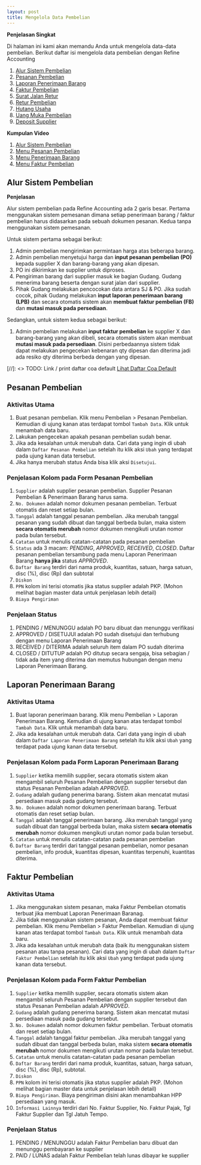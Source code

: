 ```yaml
---
layout: post
title: Mengelola Data Pembelian
---
```


**Penjelasan Singkat**

Di halaman ini kami akan memandu Anda untuk mengelola data-data pembelian. Berikut daftar isi
mengelola data pembelian dengan Refine Accounting

1. [Alur Sistem Pembelian](#alur-sistem-pembelian)
1. [Pesanan Pembelian](#pesanan-pembelian)
1. [Laporan Penerimaan Barang](#penerimaan-barang)
1. [Faktur Pembelian](#faktur-pembelian)
1. [Surat Jalan Retur](#surat-jalan-retur)
1. [Retur Pembelian](#retur-pembelian)
1. [Hutang Usaha](#hutang-usaha)
1. [Uang Muka Pembelian](#uang-muka-pembelian)
1. [Deposit Supplier](#deposit-supplier)

**Kumpulan Video**

1. [Alur Sistem Pembelian](https://youtu.be/eNGoXnzBtDo)
2. [Menu Pesanan Pembelian](https://youtu.be/wpgVBN1hA0E)
3. [Menu Penerimaan Barang](https://youtu.be/s6ieqLwrWv4)
4. [Menu Faktur Pembelian](https://youtu.be/8Wa8vJq-Ka8)

## Alur Sistem Pembelian

**Penjelasan**

Alur sistem pembelian pada Refine Accounting ada 2 garis besar. Pertama menggunakan sistem pemesanan dimana setiap penerimaan barang / faktur pembelian harus didasarkan pada sebuah dokumen pesanan. Kedua tanpa menggunakan sistem pemesanan.

Untuk sistem pertama sebagai berikut:

1. Admin pembelian mengirimkan permintaan harga atas beberapa barang.
2. Admin pembelian menyetujui harga dan **input pesanan pembelian (PO)** kepada supplier X dan barang-barang yang akan dipesan.
3. PO ini dikirimkan ke supplier untuk diproses.
4. Pengiriman barang dari supplier masuk ke bagian Gudang. Gudang menerima barang beserta dengan surat jalan dari supplier.
5. Pihak Gudang melakukan pencocokan data antara SJ & PO. Jika sudah cocok, pihak Gudang melakukan **input laporan penerimaan barang (LPB)** dan secara otomatis sistem akan **membuat faktur pembelian (FB)** dan **mutasi masuk pada persediaan**.

Sedangkan, untuk sistem kedua sebagai berikut:

1. Admin pembelian melakukan **input faktur pembelian** ke supplier X dan barang-barang yang akan dibeli, secara otomatis sistem akan membuat **mutasi masuk pada persediaan**. Disini perbedaannya sistem tidak dapat melakukan pengecekan kebenaran qty dipesan dan diterima jadi ada resiko qty diterima berbeda dengan yang dipesan.

[//]: <> TODO: Link / print daftar coa default
[Lihat Daftar Coa Default](#)

## Pesanan Pembelian

### Aktivitas Utama

1. Buat pesanan pembelian. Klik menu Pembelian > Pesanan Pembelian. Kemudian di ujung kanan atas terdapat tombol `Tambah Data`. Klik untuk menambah data baru.
2. Lakukan pengecekan apakah pesanan pembelian sudah benar.
3. Jika ada kesalahan untuk merubah data. Cari data yang ingin di ubah dalam `Daftar Pesanan Pembelian` setelah itu klik aksi `Ubah` yang terdapat pada ujung kanan data tersebut.
4. Jika hanya merubah status Anda bisa klik aksi `Disetujui`.

### Penjelasan Kolom pada Form Pesanan Pembelian

1. `Supplier` adalah supplier pesanan pembelian. Supplier Pesanan Pembelian & Penerimaan Barang harus sama.
2. `No. Dokumen` adalah nomor dokumen pesanan pembelian. Terbuat otomatis dan reset setiap bulan.
3. `Tanggal` adalah tanggal pesanan pembelian. Jika merubah tanggal pesanan yang sudah dibuat dan tanggal berbeda bulan,
   maka sistem **secara otomatis merubah** nomor dokumen mengikuti urutan nomor pada bulan tersebut.
4. `Catatan` untuk menulis catatan-catatan pada pesanan pembelian
5. `Status` ada 3 macam: _PENDING_, _APPROVED_, _RECEIVED_, _CLOSED_. Daftar pesanan pembelian tersambung pada menu Laporan Penerimaan Barang **hanya jika** status _APPROVED_.
6. `Daftar Barang` terdiri dari nama produk, kuantitas, satuan, harga satuan, disc (%), disc (Rp) dan subtotal
7. `Diskon`
8. `PPN` kolom ini terisi otomatis jika status supplier adalah PKP. (Mohon melihat bagian master data untuk penjelasan lebih detail)
9. `Biaya Pengiriman`

### Penjelaan Status

1. PENDING / MENUNGGU adalah PO baru dibuat dan menunggu verifikasi
2. APPROVED / DISETUJUI adalah PO sudah disetujui dan terhubung dengan menu Laporan Penerimaan Barang
3. RECEIVED / DITERIMA adalah seluruh item dalam PO sudah diterima
4. CLOSED / DITUTUP adalah PO ditutup secara sengaja, bisa sebagian / tidak ada item yang diterima dan memutus hubungan dengan menu Laporan Penerimaan Barang.

## Laporan Penerimaan Barang

### Aktivitas Utama

1. Buat laporan penerimaan barang. Klik menu Pembelian > Laporan Penerimaan Barang. Kemudian di ujung kanan atas terdapat tombol `Tambah Data`. Klik untuk menambah data baru.
2. Jika ada kesalahan untuk merubah data. Cari data yang ingin di ubah dalam `Daftar Laporan Penerimaan Barang` setelah itu klik aksi `Ubah` yang terdapat pada ujung kanan data tersebut.

### Penjelasan Kolom pada Form Laporan Penerimaan Barang

1. `Supplier` ketika memilih supplier, secara otomatis sistem akan mengambil seluruh Pesanan Pembelian dengan supplier tersebut dan status Pesanan Pembelian adalah _APPROVED_.
1. `Gudang` adalah gudang penerima barang. Sistem akan mencatat mutasi persediaan masuk pada gudang tersebut.
1. `No. Dokumen` adalah nomor dokumen penerimaan barang. Terbuat otomatis dan reset setiap bulan.
1. `Tanggal` adalah tanggal penerimaan barang. Jika merubah tanggal yang sudah dibuat dan tanggal berbeda bulan,
   maka sistem **secara otomatis merubah** nomor dokumen mengikuti urutan nomor pada bulan tersebut.
1. `Catatan` untuk menulis catatan-catatan pada pesanan pembelian
1. `Daftar Barang` terdiri dari tanggal pesanan pembelian, nomor pesanan pembelian, info produk, kuantitas dipesan, kuantitas terpenuhi, kuantitas diterima.

## Faktur Pembelian

### Aktivitas Utama

1. Jika menggunakan sistem pesanan, maka Faktur Pembelian otomatis terbuat jika membuat Laporan Penerimaan Baranag.
2. Jika tidak menggunakan sistem pesanan, Anda dapat membuat faktur pembelian. Klik menu Pembelian > Faktur Pembelian. Kemudian di ujung kanan atas terdapat tombol `Tambah Data`. Klik untuk menambah data baru.
3. Jika ada kesalahan untuk merubah data (baik itu menggunakan sistem pesanan atau tanpa pesanan). Cari data yang ingin di ubah dalam `Daftar Faktur Pembelian` setelah itu klik aksi `Ubah` yang terdapat pada ujung kanan data tersebut.

### Penjelasan Kolom pada Form Faktur Pembelian

1. `Supplier` ketika memilih supplier, secara otomatis sistem akan mengambil seluruh Pesanan Pembelian dengan supplier tersebut dan status Pesanan Pembelian adalah _APPROVED_.
1. `Gudang` adalah gudang penerima barang. Sistem akan mencatat mutasi persediaan masuk pada gudang tersebut.
1. `No. Dokumen` adalah nomor dokumen faktur pembelian. Terbuat otomatis dan reset setiap bulan.
1. `Tanggal` adalah tanggal faktur pembelian. Jika merubah tanggal yang sudah dibuat dan tanggal berbeda bulan,
   maka sistem **secara otomatis merubah** nomor dokumen mengikuti urutan nomor pada bulan tersebut.
1. `Catatan` untuk menulis catatan-catatan pada pesanan pembelian
1. `Daftar Barang` terdiri dari nama produk, kuantitas, satuan, harga satuan, disc (%), disc (Rp), subtotal.
1. `Diskon`
1. `PPN` kolom ini terisi otomatis jika status supplier adalah PKP. (Mohon melihat bagian master data untuk penjelasan lebih detail)
1. `Biaya Pengiriman`. Biaya pengiriman disini akan menambahkan HPP persediaan yang masuk.
1. `Informasi Lainnya` terdiri dari No. Faktur Supplier, No. Faktur Pajak, Tgl Faktur Supplier dan Tgl Jatuh Tempo.

### Penjelaan Status

1. PENDING / MENUNGGU adalah Faktur Pembelian baru dibuat dan menunggu pembayaran ke supplier
2. PAID / LUNAS adalah Faktur Pembelian telah lunas dibayar ke supplier

